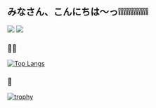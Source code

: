 ## みなさん、こんにちは〜っ❕❕❕❕❕❕❕❕❕❕❕❕

![](https://komarev.com/ghpvc/?username=akari317017) [![](https://qiita-badge.apiapi.app/s/gorigorigorilla/contributions.svg)](http://qiita.com/gorigorigorilla)

### 😵‍💫
[![Top Langs](https://github-readme-stats.vercel.app/api/top-langs/?username=akari317017&layout=compact&locale=ja&bg_color=000000&title_color=d8b2ff&text_color=d8b2ff)](https://github.com/akari317017/github-readme-stats)

### 🥺
[![trophy](https://github-profile-trophy.vercel.app/?username=akari317017)](https://github.com/akari317017/github-profile-trophy)

